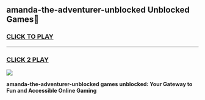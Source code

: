 
## amanda-the-adventurer-unblocked Unblocked Games👋
<h3>
<a href="https://news.freeplayer.one?title=amanda-the-adventurer-unblocked&ref=16F">CLICK TO PLAY</a></h3>
<hr>

<h3>
<a href="https://news.freeplayer.one?title=amanda-the-adventurer-unblocked&ref=16F">CLICK 2 PLAY</a>
  
</h3>

<a href="https://news.freeplayer.one?title=amanda-the-adventurer-unblocked&ref=16F/"><img src="https://clearcache.store/games.png"></a>


**amanda-the-adventurer-unblocked games unblocked: Your Gateway to Fun and Accessible Online Gaming**
